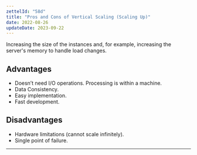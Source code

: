 ```yaml
---
zettelId: "58d"
title: "Pros and Cons of Vertical Scaling (Scaling Up)"
date: 2022-08-26
updateDate: 2023-09-22
---
```


Increasing the size of the instances and, for example, increasing the server's memory to handle load changes.

## Advantages

- Doesn’t need I/O operations. Processing is within a machine.
- Data Consistency.
- Easy implementation.
- Fast development.

## Disadvantages

- Hardware limitations (cannot scale infinitely).
- Single point of failure.

---
